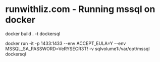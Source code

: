# runwithliz.com - Running mssql on docker
docker build . -t dockersql

docker run -it -p 1433:1433 --env ACCEPT_EULA=Y --env MSSQL_SA_PASSWORD=VeRYSECR3T! -v sqlvolume1:/var/opt/mssql dockersql
